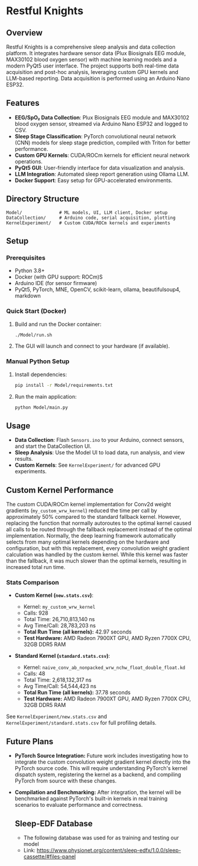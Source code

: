 # Restful Knights

## Overview

 Restful Knights is a comprehensive sleep analysis and data collection platform. It integrates hardware sensor data (Plux Biosignals EEG module, MAX30102 blood oxygen sensor) with machine learning models and a modern PyQt5 user interface. The project supports both real-time data acquisition and post-hoc analysis, leveraging custom GPU kernels and LLM-based reporting. Data acquisition is performed using an Arduino Nano ESP32.

## Features

- **EEG/SpO₂ Data Collection**: Plux Biosignals EEG module and MAX30102 blood oxygen sensor, streamed via Arduino Nano ESP32 and logged to CSV.
- **Sleep Stage Classification**: PyTorch convolutional neural network (CNN) models for sleep stage prediction, compiled with Triton for better performance.
- **Custom GPU Kernels**: CUDA/ROCm kernels for efficient neural network operations.
- **PyQt5 GUI**: User-friendly interface for data visualization and analysis.
- **LLM Integration**: Automated sleep report generation using Ollama LLM.
- **Docker Support**: Easy setup for GPU-accelerated environments.

## Directory Structure

```
Model/              # ML models, UI, LLM client, Docker setup
DataCollection/     # Arduino code, serial acquisition, plotting
KernelExperiment/   # Custom CUDA/ROCm kernels and experiments
```

## Setup

### Prerequisites

- Python 3.8+
- Docker (with GPU support: ROCm)S
- Arduino IDE (for sensor firmware)
- PyQt5, PyTorch, MNE, OpenCV, scikit-learn, ollama, beautifulsoup4, markdown

### Quick Start (Docker)

1. Build and run the Docker container:
    ```sh
    ./Model/run.sh
    ```

2. The GUI will launch and connect to your hardware (if available).

### Manual Python Setup

1. Install dependencies:
    ```sh
    pip install -r Model/requirements.txt
    ```

2. Run the main application:
    ```sh
    python Model/main.py
    ```

## Usage

- **Data Collection**: Flash `Sensors.ino` to your Arduino, connect sensors, and start the DataCollection UI.
- **Sleep Analysis**: Use the Model UI to load data, run analysis, and view results.
- **Custom Kernels**: See `KernelExperiment/` for advanced GPU experiments.

## Custom Kernel Performance

The custom CUDA/ROCm kernel implementation for Conv2d weight gradients (`my_custom_wrw_kernel`) reduced the time per call by approximately 50% compared to the standard fallback kernel. However, replacing the function that normally autoroutes to the optimal kernel caused all calls to be routed through the fallback replacement instead of the optimal implementation. Normally, the deep learning framework automatically selects from many optimal kernels depending on the hardware and configuration, but with this replacement, every convolution weight gradient calculation was handled by the custom kernel. While this kernel was faster than the fallback, it was much slower than the optimal kernels, resulting in increased total run time.

### Stats Comparison

- **Custom Kernel (`new.stats.csv`)**:
  - Kernel: `my_custom_wrw_kernel`
  - Calls: 928
  - Total Time: 26,710,813,140 ns
  - Avg Time/Call: 28,783,203 ns
  - **Total Run Time (all kernels):** 42.97 seconds
  - **Test Hardware:** AMD Radeon 7900XT GPU, AMD Ryzen 7700X CPU, 32GB DDR5 RAM

- **Standard Kernel (`standard.stats.csv`)**:
  - Kernel: `naive_conv_ab_nonpacked_wrw_nchw_float_double_float.kd`
  - Calls: 48
  - Total Time: 2,618,132,317 ns
  - Avg Time/Call: 54,544,423 ns
  - **Total Run Time (all kernels):** 37.78 seconds
  - **Test Hardware:** AMD Radeon 7900XT GPU, AMD Ryzen 7700X CPU, 32GB DDR5 RAM

See `KernelExperiment/new.stats.csv` and `KernelExperiment/standard.stats.csv` for full profiling details.

## Future Plans

- **PyTorch Source Integration:**
  Future work includes investigating how to integrate the custom convolution weight gradient kernel directly into the PyTorch source code. This will require understanding PyTorch's kernel dispatch system, registering the kernel as a backend, and compiling PyTorch from source with these changes.
- **Compilation and Benchmarking:**
  After integration, the kernel will be benchmarked against PyTorch's built-in kernels in real training scenarios to evaluate performance and correctness.


  ## Sleep-EDF Database
  - The following database was used for as training and testing our model
  - Link: https://www.physionet.org/content/sleep-edfx/1.0.0/sleep-cassette/#files-panel
